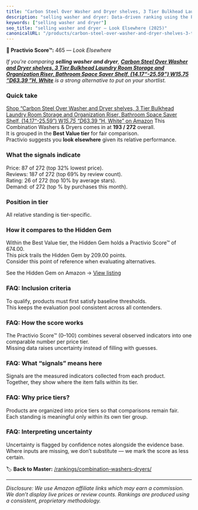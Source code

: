 ```yaml
---
title: "Carbon Steel Over Washer and Dryer shelves, 3 Tier Bulkhead Laundry Room Storage and Organization Riser, Bathroom Space Saver Shelf, (14.17“-25.59”) W*15.75 “D*63.39 ”H, White"
description: "selling washer and dryer: Data-driven ranking using the Practivio Score™. Positioned by quality, value, demand, findability, momentum."
keywords: ["selling washer and dryer"]
seo_title: "selling washer and dryer — Look Elsewhere (2025)"
canonicalURL: "/products/carbon-steel-over-washer-and-dryer-shelves-3-tier-bulkhead-laundry-room-storage-and-organization-riser-bathroom-space-saver-shelf-1417-2559-w1575-d6339-h-white-B0F5PSTHY8/"
---
```


**🚫 Practivio Score™:** 465 — _Look Elsewhere_


*If you're comparing **selling washer and dryer**, **[Carbon Steel Over Washer and Dryer shelves, 3 Tier Bulkhead Laundry Room Storage and Organization Riser, Bathroom Space Saver Shelf, (14.17“-25.59”) W*15.75 “D*63.39 ”H, White](https://www.amazon.com/dp/B0F5PSTHY8?tag=practivio-20)** is a strong alternative to put on your shortlist.*
### Quick take
[Shop “Carbon Steel Over Washer and Dryer shelves, 3 Tier Bulkhead Laundry Room Storage and Organization Riser, Bathroom Space Saver Shelf, (14.17“-25.59”) W*15.75 “D*63.39 ”H, White” on Amazon](https://www.amazon.com/dp/B0F5PSTHY8?tag=practivio-20)
This Combination Washers & Dryers comes in at **193 / 272** overall.  
It is grouped in the **Best Value tier** for fair comparison.  
Practivio suggests you **look elsewhere** given its relative performance.

### What the signals indicate
Price: 87 of 272 (top 32% lowest price).  
Reviews: 187 of 272 (top 69% by review count).  
Rating: 26 of 272 (top 10% by average stars).  
Demand:  of 272 (top % by purchases this month).

### Position in tier
All relative standing is tier-specific.

### How it compares to the Hidden Gem
Within the Best Value tier, the Hidden Gem holds a Practivio Score™ of 674.00.  
This pick trails the Hidden Gem by 209.00 points.  
Consider this point of reference when evaluating alternatives.  

See the Hidden Gem on Amazon → [View listing](https://www.amazon.com/dp/B01ALBMIEI?tag=practivio-20)

### FAQ: Inclusion criteria
To qualify, products must first satisfy baseline thresholds.  
This keeps the evaluation pool consistent across all contenders.

### FAQ: How the score works
The Practivio Score™ (0–100) combines several observed indicators into one comparable number per price tier.  
Missing data raises uncertainty instead of filling with guesses.

### FAQ: What “signals” means here
Signals are the measured indicators collected from each product.  
Together, they show where the item falls within its tier.

### FAQ: Why price tiers?
Products are organized into price tiers so that comparisons remain fair.  
Each standing is meaningful only within its own tier group.

### FAQ: Interpreting uncertainty
Uncertainty is flagged by confidence notes alongside the evidence base.  
Where inputs are missing, we don’t substitute — we mark the score as less certain.


🏷️ **Back to Master:** [/rankings/combination-washers-dryers/](/rankings/combination-washers-dryers/)

---
_Disclosure: We use Amazon affiliate links which may earn a commission. We don’t display live prices or review counts. Rankings are produced using a consistent, proprietary methodology._

